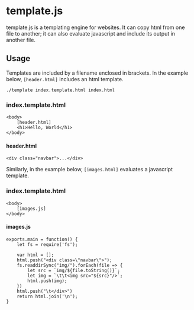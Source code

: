 # template.js
template.js is a templating engine for websites. It can copy html from one file to another; it can also evaluate javascript and include its output in another file. 

## Usage
Templates are included by a filename enclosed in brackets. In the example below, `[header.html]` includes an html template.

```
./template index.template.html index.html
```

### index.template.html
```
<body>
	[header.html]
	<h1>Hello, World</h1>
</body>
```

#### header.html
```
<div class="navbar">...</div>
```

Similarly, in the example below, `[images.html]` evaluates a javascript template.

### index.template.html
```
<body>
	[images.js]
</body>
```

#### images.js
```
exports.main = function() {
	let fs = require('fs');

	var html = [];
	html.push("<div class=\"navbar\">");
	fs.readdirSync("img/").forEach(file => {
		let src = `img/${file.toString()}`;
		let img = `\t\t<img src="${src}"/>`;
		html.push(img);
	})
	html.push("\t</div>")
	return html.join('\n');
}
```